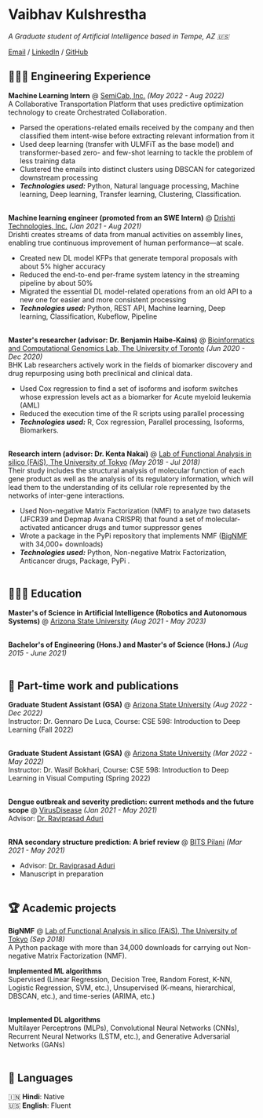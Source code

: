 # Vaibhav Kulshrestha

_A Graduate student of Artificial Intelligence based in Tempe, AZ 🇺🇸_ <br>

[Email](mailto:vaibhav1kulshrestha@gmail.com) / [LinkedIn](https://www.linkedin.com/in/vaibhav-kulshrestha/) / [GitHub](https://github.com/vaibhav-k)

## 👩🏼‍💻 Engineering Experience

**Machine Learning Intern** @ [SemiCab, Inc.](https://www.semicab.com/) _(May 2022 - Aug 2022)_ <br>
A Collaborative Transportation Platform that uses predictive optimization technology to create Orchestrated Collaboration.
  - Parsed the operations-related emails received by the company and then classified them intent-wise before extracting relevant information from it
  - Used deep learning (transfer with ULMFiT as the base model) and transformer-based zero- and few-shot learning to tackle the problem of less training data
  - Clustered the emails into distinct clusters using DBSCAN for categorized downstream processing
  - **_Technologies used:_** Python, Natural language processing, Machine learning, Deep learning, Transfer learning, Clustering, Classification.
<br><br>

**Machine learning engineer (promoted from an SWE Intern)** @ [Drishti Technologies, Inc.](https://drishti.com/) _(Jan 2021 - Aug 2021)_ <br>
Drishti creates streams of data from manual activities on assembly lines, enabling true continuous improvement of human performance—at scale.
  - Created new DL model KFPs that generate temporal proposals with about 5% higher accuracy
  - Reduced the end-to-end per-frame system latency in the streaming pipeline by about 50%
  - Migrated the essential DL model-related operations from an old API to a new one for easier and more consistent processing
  - **_Technologies used:_** Python, REST API, Machine learning, Deep learning, Classification, Kubeflow, Pipeline
    <br><br>

**Master's researcher (advisor: Dr. Benjamin Haibe-Kains)** @ [Bioinformatics and Computational Genomics Lab, The University of Toronto](https://bhklab.ca/) _(Jun 2020 - Dec 2020)_ <br>
BHK Lab researchers actively work in the fields of biomarker discovery and drug repurposing using both preclinical and clinical data.
  - Used Cox regression to find a set of isoforms and isoform switches whose expression levels act as a biomarker for Acute myeloid leukemia (AML)
  - Reduced the execution time of the R scripts using parallel processing
  - **_Technologies used:_** R, Cox regression, Parallel processing, Isoforms, Biomarkers.
<br><br>

**Research intern (advisor: Dr. Kenta Nakai)** @ [Lab of Functional Analysis in silico (FAiS), The University of Tokyo](https://www.cbms.k.u-tokyo.ac.jp/english/lab/nakai.html) _(May 2018 - Jul 2018)_ <br>
Their study includes the structural analysis of molecular function of each gene product as well as the analysis of its regulatory information, which will lead them to the understanding of its cellular role represented by the networks of inter-gene interactions.
  - Used Non-negative Matrix Factorization (NMF) to analyze two datasets (JFCR39 and Depmap Avana CRISPR) that found a set of molecular-activated anticancer drugs and tumor suppressor genes
  - Wrote a package in the PyPi repository that implements NMF ([BigNMF](https://pypi.org/project/bignmf/) with 34,000+ downloads)
  - **_Technologies used:_** Python, Non-negative Matrix Factorization, Anticancer drugs, Package, PyPi .
  <br><br>
    
## 👩🏼‍🎓 Education

**Master's of Science in Artificial Intelligence (Robotics and Autonomous Systems)** @ [Arizona State University](https://engineering.asu.edu/) _(Aug 2021 - May 2023)_<br><br>

**Bachelor's of Engineering (Hons.) and Master's of Science (Hons.)** _(Aug 2015 - June 2021)_<br><br>

## 📌 Part-time work and publications

**Graduate Student Assistant (GSA)** @ [Arizona State University](https://engineering.asu.edu/) _(Aug 2022 - Dec 2022)_<br>
Instructor: Dr. Gennaro De Luca, Course: CSE 598: Introduction to Deep Learning (Fall 2022)<br><br>

**Graduate Student Assistant (GSA)** @ [Arizona State University](https://engineering.asu.edu/) _(Mar 2022 - May 2022)_<br>
Instructor: Dr. Wasif Bokhari, Course: CSE 598: Introduction to Deep Learning in Visual Computing (Spring 2022)<br><br>

**Dengue outbreak and severity prediction: current methods and the future scope** @ [VirusDisease](https://doi.org/10.1007/s13337-022-00767-x) _(Jan 2021 - May 2021)_<br>
Advisor: [Dr. Raviprasad Aduri](https://universe.bits-pilani.ac.in/goa/aduri/profile)
  <br><br>

**RNA secondary structure prediction: A brief review** @ [BITS Pilani](https://www.bits-pilani.ac.in/goa/) _(Mar 2021 - May 2021)_<br>
  - Advisor: [Dr. Raviprasad Aduri](https://universe.bits-pilani.ac.in/goa/aduri/profile)
  - Manuscript in preparation
  <br><br>
  
## 🏆 Academic projects

**BigNMF** @ [Lab of Functional Analysis in silico (FAiS), The University of Tokyo](https://pypi.org/project/bignmf/) _(Sep 2018)_ <br>
A Python package with more than 34,000 downloads for carrying out Non-negative Matrix Factorization (NMF). 

**Implemented ML algorithms** <br>
Supervised (Linear Regression, Decision Tree, Random Forest, K-NN, Logistic Regression, SVM, etc.), Unsupervised (K-means, hierarchical, DBSCAN, etc.), and time-series (ARIMA, etc.)
<br><br>

**Implemented DL algorithms** <br>
Multilayer Perceptrons (MLPs), Convolutional Neural Networks (CNNs), Recurrent Neural Networks (LSTM, etc.), and Generative Adversarial Networks (GANs)
<br><br>

## 💬 Languages

🇮🇳 **Hindi**: Native <br>
🇺🇸 **English**: Fluent
<br><br>
